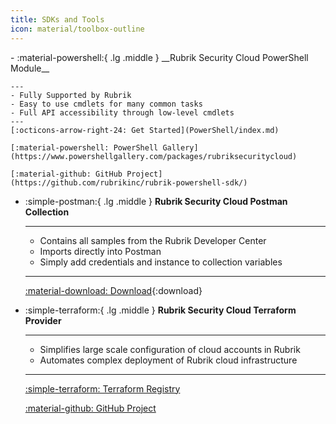 ```yaml
---
title: SDKs and Tools
icon: material/toolbox-outline
---
```


<div class="grid cards" markdown>
-   :material-powershell:{ .lg .middle } __Rubrik Security Cloud PowerShell Module__

    ---
    - Fully Supported by Rubrik
    - Easy to use cmdlets for many common tasks
    - Full API accessibility through low-level cmdlets
    ---
    [:octicons-arrow-right-24: Get Started](PowerShell/index.md)

    [:material-powershell: PowerShell Gallery](https://www.powershellgallery.com/packages/rubriksecuritycloud)

    [:material-github: GitHub Project](https://github.com/rubrikinc/rubrik-powershell-sdk/)

-   :simple-postman:{ .lg .middle } __Rubrik Security Cloud Postman Collection__

    ---
    - Contains all samples from the Rubrik Developer Center
    - Imports directly into Postman
    - Simply add credentials and instance to collection variables
    ---
    [:material-download: Download](rubrik-postman.json){:download}

-   :simple-terraform:{ .lg .middle } __Rubrik Security Cloud Terraform Provider__

    ---
    - Simplifies large scale configuration of cloud accounts in Rubrik
    - Automates complex deployment of Rubrik cloud infrastructure
    ---

    [:simple-terraform: Terraform Registry](https://registry.terraform.io/providers/rubrikinc/polaris/)

    [:material-github: GitHub Project](https://github.com/rubrikinc/terraform-provider-polaris)
</div>
